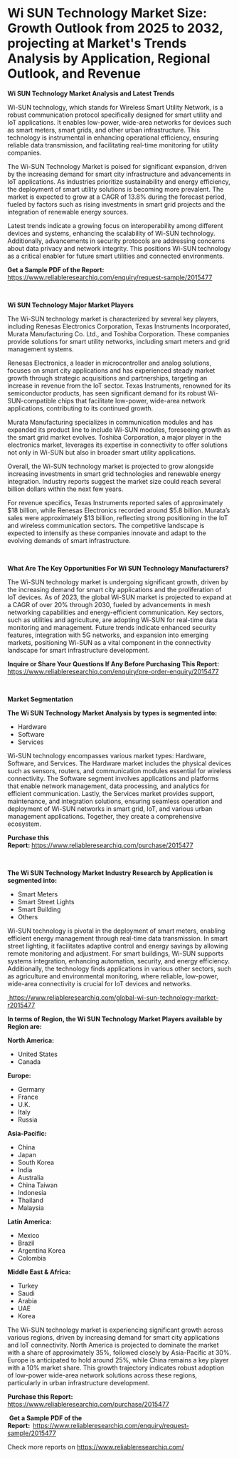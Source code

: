 <p><h1>Wi SUN Technology Market Size: Growth Outlook from 2025 to 2032, projecting at Market's Trends Analysis by Application, Regional Outlook, and Revenue</h1></p><p><strong>Wi SUN Technology Market Analysis and Latest Trends</strong></p>
<p><p>Wi-SUN technology, which stands for Wireless Smart Utility Network, is a robust communication protocol specifically designed for smart utility and IoT applications. It enables low-power, wide-area networks for devices such as smart meters, smart grids, and other urban infrastructure. This technology is instrumental in enhancing operational efficiency, ensuring reliable data transmission, and facilitating real-time monitoring for utility companies.</p><p>The Wi-SUN Technology Market is poised for significant expansion, driven by the increasing demand for smart city infrastructure and advancements in IoT applications. As industries prioritize sustainability and energy efficiency, the deployment of smart utility solutions is becoming more prevalent. The market is expected to grow at a CAGR of 13.8% during the forecast period, fueled by factors such as rising investments in smart grid projects and the integration of renewable energy sources.</p><p>Latest trends indicate a growing focus on interoperability among different devices and systems, enhancing the scalability of Wi-SUN technology. Additionally, advancements in security protocols are addressing concerns about data privacy and network integrity. This positions Wi-SUN technology as a critical enabler for future smart utilities and connected environments.</p></p>
<p><strong>Get a Sample PDF of the Report:&nbsp;</strong> <a href="https://www.reliableresearchiq.com/enquiry/request-sample/2015477?utm_campaign=3130&utm_medium=2&utm_source=Github&utm_content=ia&utm_term=08042025&utm_id=wi-sun-technology">https://www.reliableresearchiq.com/enquiry/request-sample/2015477</a></p>
<p>&nbsp;</p>
<p><strong>Wi SUN Technology Major Market Players</strong></p>
<p><p>The Wi-SUN technology market is characterized by several key players, including Renesas Electronics Corporation, Texas Instruments Incorporated, Murata Manufacturing Co. Ltd., and Toshiba Corporation. These companies provide solutions for smart utility networks, including smart meters and grid management systems.</p><p>Renesas Electronics, a leader in microcontroller and analog solutions, focuses on smart city applications and has experienced steady market growth through strategic acquisitions and partnerships, targeting an increase in revenue from the IoT sector. Texas Instruments, renowned for its semiconductor products, has seen significant demand for its robust Wi-SUN-compatible chips that facilitate low-power, wide-area network applications, contributing to its continued growth.</p><p>Murata Manufacturing specializes in communication modules and has expanded its product line to include Wi-SUN modules, foreseeing growth as the smart grid market evolves. Toshiba Corporation, a major player in the electronics market, leverages its expertise in connectivity to offer solutions not only in Wi-SUN but also in broader smart utility applications.</p><p>Overall, the Wi-SUN technology market is projected to grow alongside increasing investments in smart grid technologies and renewable energy integration. Industry reports suggest the market size could reach several billion dollars within the next few years.</p><p>For revenue specifics, Texas Instruments reported sales of approximately $18 billion, while Renesas Electronics recorded around $5.8 billion. Murata’s sales were approximately $13 billion, reflecting strong positioning in the IoT and wireless communication sectors. The competitive landscape is expected to intensify as these companies innovate and adapt to the evolving demands of smart infrastructure.</p></p>
<p>&nbsp;</p>
<p><strong>What Are The Key Opportunities For Wi SUN Technology Manufacturers?</strong></p>
<p><p>The Wi-SUN technology market is undergoing significant growth, driven by the increasing demand for smart city applications and the proliferation of IoT devices. As of 2023, the global Wi-SUN market is projected to expand at a CAGR of over 20% through 2030, fueled by advancements in mesh networking capabilities and energy-efficient communication. Key sectors, such as utilities and agriculture, are adopting Wi-SUN for real-time data monitoring and management. Future trends indicate enhanced security features, integration with 5G networks, and expansion into emerging markets, positioning Wi-SUN as a vital component in the connectivity landscape for smart infrastructure development.</p></p>
<p><strong>Inquire or Share Your Questions If Any Before Purchasing This Report:</strong> <a href="https://www.reliableresearchiq.com/enquiry/pre-order-enquiry/2015477?utm_campaign=3130&utm_medium=2&utm_source=Github&utm_content=ia&utm_term=08042025&utm_id=wi-sun-technology">https://www.reliableresearchiq.com/enquiry/pre-order-enquiry/2015477</a></p>
<p>&nbsp;</p>
<p><strong>Market Segmentation</strong></p>
<p><strong>The Wi SUN Technology Market Analysis by types is segmented into:</strong></p>
<p><ul><li>Hardware</li><li>Software</li><li>Services</li></ul></p>
<p><p>Wi-SUN technology encompasses various market types: Hardware, Software, and Services. The Hardware market includes the physical devices such as sensors, routers, and communication modules essential for wireless connectivity. The Software segment involves applications and platforms that enable network management, data processing, and analytics for efficient communication. Lastly, the Services market provides support, maintenance, and integration solutions, ensuring seamless operation and deployment of Wi-SUN networks in smart grid, IoT, and various urban management applications. Together, they create a comprehensive ecosystem.</p></p>
<p><strong>Purchase this Report:&nbsp;</strong><a href="https://www.reliableresearchiq.com/purchase/2015477?utm_campaign=3130&utm_medium=2&utm_source=Github&utm_content=ia&utm_term=08042025&utm_id=wi-sun-technology">https://www.reliableresearchiq.com/purchase/2015477</a></p>
<p>&nbsp;</p>
<p><strong>The Wi SUN Technology Market Industry Research by Application is segmented into:</strong></p>
<p><ul><li>Smart Meters</li><li>Smart Street Lights</li><li>Smart Building</li><li>Others</li></ul></p>
<p><p>Wi-SUN technology is pivotal in the deployment of smart meters, enabling efficient energy management through real-time data transmission. In smart street lighting, it facilitates adaptive control and energy savings by allowing remote monitoring and adjustment. For smart buildings, Wi-SUN supports systems integration, enhancing automation, security, and energy efficiency. Additionally, the technology finds applications in various other sectors, such as agriculture and environmental monitoring, where reliable, low-power, wide-area connectivity is crucial for IoT devices and networks.</p></p>
<p><a href="https://www.reliableresearchiq.com/global-wi-sun-technology-market-r2015477?utm_campaign=3130&utm_medium=2&utm_source=Github&utm_content=ia&utm_term=08042025&utm_id=wi-sun-technology">&nbsp;https://www.reliableresearchiq.com/global-wi-sun-technology-market-r2015477</a></p>
<p><strong>In terms of Region, the Wi SUN Technology Market Players available by Region are:</strong></p>
<p>
    <p> <strong> North America: </strong>
        <ul>
            <li>United States</li>
            <li>Canada</li>
        </ul>
        </p> 
    <p> <strong> Europe: </strong>
        <ul>
            <li>Germany</li>
            <li>France</li>
            <li>U.K.</li>
            <li>Italy</li>
            <li>Russia</li>
        </ul>
        </p> 
    <p> <strong> Asia-Pacific: </strong>
        <ul>
            <li>China</li>
            <li>Japan</li>
            <li>South Korea</li>
            <li>India</li>
            <li>Australia</li>
            <li>China Taiwan</li>
            <li>Indonesia</li>
            <li>Thailand</li>
            <li>Malaysia</li>
        </ul>
        </p> 
    <p> <strong> Latin America: </strong>
        <ul>
            <li>Mexico</li>
            <li>Brazil</li>
            <li>Argentina Korea</li>
            <li>Colombia</li>
        </ul>
        </p> 
    <p> <strong> Middle East & Africa: </strong>
        <ul>
            <li>Turkey</li>
            <li>Saudi</li>
            <li>Arabia</li>
            <li>UAE</li>
            <li>Korea</li>
        </ul>
    </p>
    </p>
<p><p>The Wi-SUN technology market is experiencing significant growth across various regions, driven by increasing demand for smart city applications and IoT connectivity. North America is projected to dominate the market with a share of approximately 35%, followed closely by Asia-Pacific at 30%. Europe is anticipated to hold around 25%, while China remains a key player with a 10% market share. This growth trajectory indicates robust adoption of low-power wide-area network solutions across these regions, particularly in urban infrastructure development.</p></p>
<p><strong>Purchase this Report: </strong><a href="https://www.reliableresearchiq.com/purchase/2015477?utm_campaign=3130&utm_medium=2&utm_source=Github&utm_content=ia&utm_term=08042025&utm_id=wi-sun-technology">https://www.reliableresearchiq.com/purchase/2015477</a></p>
<p>&nbsp;<strong>Get a Sample PDF of the Report:&nbsp;&nbsp;</strong><a href="https://www.reliableresearchiq.com/enquiry/request-sample/2015477?utm_campaign=3130&utm_medium=2&utm_source=Github&utm_content=ia&utm_term=08042025&utm_id=wi-sun-technology">https://www.reliableresearchiq.com/enquiry/request-sample/2015477</a></p>
<p><strong></strong></p>
<p>Check more reports on <a href="https://www.reliableresearchiq.com/?utm_campaign=3130&utm_medium=2&utm_source=Github&utm_content=ia&utm_term=08042025&utm_id=wi-sun-technology">https://www.reliableresearchiq.com/</a></p>
